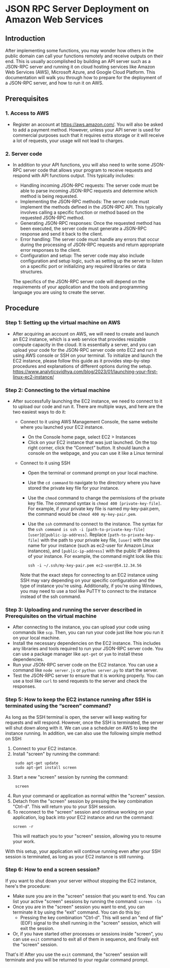 # JSON RPC Server Deployment on Amazon Web Services

## Introduction

After implementing some functions, you may wonder how others in the public domain can call your functions remotely and receive outputs on their end. This is usually accomplished by building an API server such as a JSON-RPC server and running it on cloud hosting services like Amazon Web Services (AWS), Microsoft Azure, and Google Cloud Platform. This documentation will walk you through how to prepare for the deployment of a JSON-RPC server, and how to run it on AWS.

## Prerequisites

### 1. Access to AWS

- Register an account at https://aws.amazon.com/. You will also be asked to add a payment method. However, unless your API server is used for commercial purposes such that it requires extra storage or it will receive a lot of requests, your usage will not lead to charges. 

### 2. Server code 

- In addition to your API functions, you will also need to write some JSON-RPC server code that allows your program to receive requests and respond with API functions output. This typically includes:
  - Handling incoming JSON-RPC requests: The server code must be able to parse incoming JSON-RPC requests and determine which method is being requested.
  - Implementing the JSON-RPC methods: The server code must implement the methods defined in the JSON-RPC API. This typically involves calling a specific function or method based on the requested JSON-RPC method.
  - Generating JSON-RPC responses: Once the requested method has been executed, the server code must generate a JSON-RPC response and send it back to the client.
  - Error handling: The server code must handle any errors that occur during the processing of JSON-RPC requests and return appropriate error responses to the client.
  - Configuration and setup: The server code may also include configuration and setup logic, such as setting up the server to listen on a specific port or initializing any required libraries or data structures.
  
  The specifics of the JSON-RPC server code will depend on the requirements of your application and the tools and programming language you are using to create the server. 
  
## Procedure

### Step 1: Setting up the virtual machine on AWS

- After acquiring an account on AWS, we will need to create and launch an EC2 instance, which is a web service that provides resizable compute capacity in the cloud. It is essentially a server, and you can upload your code for the JSON-RPC server code onto EC2 and run it using AWS console or SSH on your terminal. To initialize and launch the EC2 instance, please follow this guide as it provides step-by-step procedures and explanations of different options during the setup. https://www.analyticsvidhya.com/blog/2023/01/launching-your-first-linux-ec2-instance/

### Step 2: Connecting to the virtual machine

- After successfully launching the EC2 instance, we need to connect to it to upload our code and run it. There are multiple ways, and here are the two easiest ways to do it:
  - Connect to it using AWS Management Console, the same website where you launched your EC2 instance.
    - On the Console home page, select EC2 > Instances
    - Click on your EC2 instance that was just launched. On the top right corner, click the “Connect” button. It should launch a console on the webpage, and you can use it like a Linux terminal
  - Connect to it using SSH
    - Open the terminal or command prompt on your local machine.
    - Use the ```cd command``` to navigate to the directory where you have stored the private key file for your instance.
    - Use the ```chmod``` command to change the permissions of the private key file. The command syntax is ```chmod 400 [private-key-file]```. For example, if your private key file is named my-key-pair.pem, the command would be ```chmod 400 my-key-pair.pem```.
    - Use the ```ssh``` command to connect to the instance. The syntax for the ```ssh command is ssh -i [path-to-private-key-file] [user]@[public-ip-address]```. Replace ```[path-to-private-key-file]``` with the path to your private key file, ```[user]``` with the user name for your instance (such as ec2-user for Amazon Linux instances), and ```[public-ip-address]``` with the public IP address of your instance. For example, the command might look like this: 
    
      ```ssh -i ~/.ssh/my-key-pair.pem ec2-user@54.12.34.56```

    Note that the exact steps for connecting to an EC2 instance using SSH may vary depending on your specific configuration and the type of instance you're using. Additionally, if you're using Windows, you may need to use a tool like PuTTY to connect to the instance instead of the ssh command.

### Step 3: Uploading and running the server described in Prerequisites on the virtual machine

- After connecting to the instance, you can upload your code using commands like ```scp```. Then, you can run your code just like how you run it on your local machine.
- Install the necessary dependencies on the EC2 instance. This includes any libraries and tools required to run your JSON-RPC server code. You can use a package manager like ```apt-get``` or ```yum``` to install these dependencies.
- Run your JSON-RPC server code on the EC2 instance. You can use a command like ```node server.js``` or ```python server.py``` to start the server.
- Test the JSON-RPC server to ensure that it is working properly. You can use a tool like ```curl``` to send requests to the server and check the responses.


### Step 5: How to keep the EC2 instance running after SSH is terminated using the “screen” command?

As long as the SSH terminal is open, the server will keep waiting for requests and will respond. However, once the SSH is terminated, the server will shut down along with it. We can use a scheduler on AWS to keep the instance running. In addition, we can also use the following simple method on SSH:

1. Connect to your EC2 instance.
2. Install "screen" by running the command: 
    ```
     sudo apt-get update
     sudo apt-get install screen
    ```
4. Start a new "screen" session by running the command:
    ```
     screen
    ```
6. Run your command or application as normal within the "screen" session.
7. Detach from the "screen" session by pressing the key combination "Ctrl-d". This will return you to your SSH session.
8. To reconnect to the "screen" session and continue working on your application, log back into your EC2 instance and run the command:
     ```
     screen -r
    ```
    This will reattach you to your "screen" session, allowing you to resume your work.

With this setup, your application will continue running even after your SSH session is terminated, as long as your EC2 instance is still running.

### Step 6: How to end a screen session?

If you want to shut down your server without stopping the EC2 instance, here's the procedure:

- Make sure you are in the "screen" session that you want to end. You can list your active "screen" sessions by running the command: ```screen -ls```
- Once you are in the "screen" session you want to end, you can terminate it by using the "exit" command. You can do this by:
  - Pressing the key combination "Ctrl-d". This will send an "end of file" (EOF) signal to the shell running in the "screen" session, which will exit the session.
- Or, if you have started other processes or sessions inside "screen", you can use ```exit``` command to exit all of them in sequence, and finally exit the "screen" session.

That's it! After you use the ```exit``` command, the "screen" session will terminate and you will be returned to your regular command prompt.

